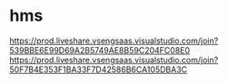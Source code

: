 # hms
https://prod.liveshare.vsengsaas.visualstudio.com/join?539BBE6E99D69A2B5749AE8B59C204FC08E0
https://prod.liveshare.vsengsaas.visualstudio.com/join?50F7B4E353F1BA33F7D42586B6CA105DBA3C
